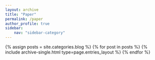 ```yaml
---
layout: archive
title: "Paper"
permalink: /paper
author_profile: true
sidebar:
    nav: "sidebar-category"
---
```


{% assign posts = site.categories.blog %}
{% for post in posts %} {% include archive-single.html type=page.entries_layout %} {% endfor %}